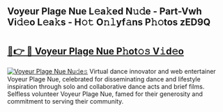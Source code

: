 ## Voyeur Plage Nue L𝚎a𝚔ed N𝚞𝚍e - Part-Vwh Vi𝚍𝚎o L𝚎a𝚔s - H𝚘𝚝 O𝚗𝚕yf𝚊ns P𝚑𝚘tos zED9Q

# <h2><a href="http://kf48ke.oniu.top/?m=Voyeur+Plage+Nue">🔗👉 🔴 Voyeur Plage Nue P𝚑ot𝚘𝚜 V𝚒d𝚎o</a></h2>

[![Voyeur Plage Nue Nu𝚍e𝚜](https://i.imgur.com/0qMVB7G.gif)](http://kf48ke.oniu.top/?m=Voyeur+Plage+Nue)
Virtual dance innovator and web entertainer Voyeur Plage Nue, celebrated for disseminating dance and lifestyle inspiration through solo and collaborative dance acts and brief films. Selfless volunteer Voyeur Plage Nue, famed for their generosity and commitment to serving their community.  
